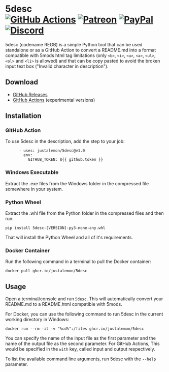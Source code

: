 # 5desc<br>[![GitHub Actions][actions-img]][actions-url] [![Patreon][patreon-img]][patreon-url] [![PayPal][paypal-img]][paypal-url] [![Discord][discord-img]][discord-url]

5desc (codename REGB) is a simple Python tool that can be used standalone or as a GitHub Action to convert a README.md into a format compatible with 5mods html tag limitations (only `<b>`, `<i>`, `<u>`, `<a>`, `<ul>`, `<ol>` and `<li>` is allowed) and that can be copy pasted to avoid the broken input text box ("Invalid character in description").

## Download

* [GitHub Releases](https://github.com/justalemon/5desc/releases)
* [GitHub Actions](https://github.com/justalemon/5desc/actions) (experimental versions)

## Installation

### GitHub Action

To use 5desc in the description, add the step to your job:

```
      - uses: justalemon/5desc@v1.0
        env:
          GITHUB_TOKEN: ${{ github.token }}
```

### Windows Executable

Extract the .exe files from the Windows folder in the compressed file somewhere in your system.

### Python Wheel

Extract the .whl file from the Python folder in the compressed files and then run:

```
pip install 5desc-[VERSION]-py3-none-any.whl
```

That will install the Python Wheel and all of it's requirements.

### Docker Container

Run the following command in a terminal to pull the Docker container:

```
docker pull ghcr.io/justalemon/5desc
```

## Usage

Open a terminal/console and run `5desc`. This will automatically convert your README.md to a README.html compatible with 5mods.

For Docker, you can use the following command to run 5desc in the current working directory in Windows:

```
docker run --rm -it -v "%cd%":/files ghcr.io/justalemon/5desc
```

You can specify the name of the input file as the first parameter and the name of the output file as the second parameter. For GitHub Actions, This would be specified in the `with` key, called input and output respectively.

To list the available command line arguments, run 5desc with the `--help` parameter.

[actions-img]: https://img.shields.io/github/actions/workflow/status/justalemon/5desc/main.yml?branch=master&label=actions
[actions-url]: https://github.com/justalemon/5desc/actions
[patreon-img]: https://img.shields.io/badge/support-patreon-FF424D.svg
[patreon-url]: https://www.patreon.com/lemonchan
[paypal-img]: https://img.shields.io/badge/support-paypal-0079C1.svg
[paypal-url]: https://paypal.me/justalemon
[discord-img]: https://img.shields.io/badge/discord-join-7289DA.svg
[discord-url]: https://discord.gg/Cf6sspj
